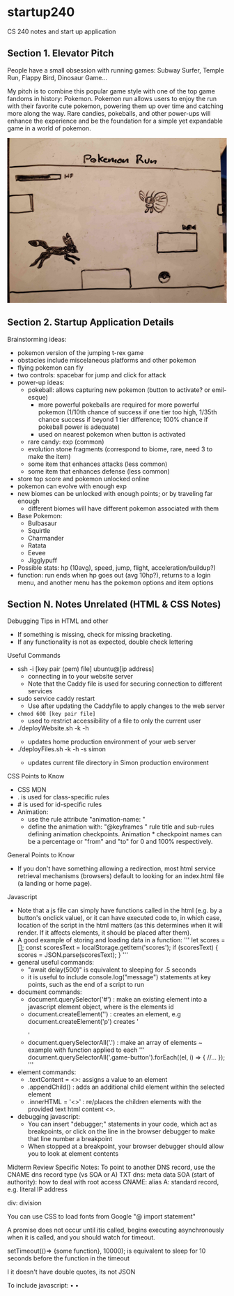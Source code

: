 # startup240
CS 240 notes and start up application

Section 1. Elevator Pitch
-------------------------
People have a small obsession with running games: Subway Surfer, Temple Run, Flappy Bird, Dinosaur Game...

My pitch is to combine this popular game style with one of the top game fandoms in history: Pokemon.
Pokemon run allows users to enjoy the run with their favorite cute pokemon, powering them up over time and catching more along the way.
Rare candies, pokeballs, and other power-ups will enhance the experience and be the foundation for a simple yet expandable game in a world of pokemon.

![20230123_175633](https://github.com/BrtWilson/imageBox/blob/main/20230123_175633-1.jpg?raw=true)


Section 2. Startup Application Details
--------------------------------------

Brainstorming ideas:
- pokemon version of the jumping t-rex game
- obstacles include miscelaneous platforms and other pokemon
- flying pokemon can fly
- two controls: spacebar for jump and click for attack
- power-up ideas:
	* pokeball: allows capturing new pokemon (button to activate? or emil-esque)
		- more powerful pokeballs are required for more powerful pokemon (1/10th chance of success if one tier too high, 1/35th chance success if beyond 1 tier difference; 100% chance if pokeball power is adequate)
		- used on nearest pokemon when button is activated
	* rare candy: exp (common)
	* evolution stone fragments (correspond to biome, rare, need 3 to make the item)
	* some item that enhances attacks (less common)
	* some item that enhances defense (less common)
- store top score and pokemon unlocked online
- pokemon can evolve with enough exp
- new biomes can be unlocked with enough points; or by traveling far enough
	* different biomes will have different pokemon associated with them
- Base Pokemon:
	* Bulbasaur
	* Squirtle
	* Charmander
	* Ratata
	* Eevee
	* Jigglypuff
- Possible stats: hp (10avg), speed, jump, flight, acceleration/buildup?)
- function: run ends when hp goes out (avg 10hp?), returns to a login menu, and another menu has the pokemon options and item options


Section N. Notes Unrelated (HTML & CSS Notes)
---------------------------------------------
Debugging Tips in HTML and other
- If something is missing, check for missing bracketing.
- If any functionality is not as expected, double check lettering

Useful Commands
- ssh -i [key pair (pem) file] ubuntu@[ip address]
	* connecting in to your website server
	* Note that the Caddy file is used for securing connection to different services
- sudo service caddy restart
	* Use after updating the Caddyfile to apply changes to the web server
- `chmod 600 [key pair file]`
	* used to restrict accessibility of a file to only the current user
- ./deployWebsite.sh -k <yourpemkey> -h <yourdomain>
	* updates home production environment of your web server
- ./deployFiles.sh -k <yourpemkey> -h <yourdomain> -s simon
	* updates current file directory in Simon production environment

CSS Points to Know
- CSS MDN
- . is used for class-specific rules
- \# is used for id-specific rules
- Animation:
	* use the rule attribute "animation-name: <animation name>"
	* define the animation with: "@keyframes <animation name>" rule title and sub-rules defining animation checkpoints. Animation * checkpoint names can be a percentage or "from" and "to" for 0 and 100% respectively.

General Points to Know
- If you don't have something allowing a redirection, most html service retrieval mechanisms (browsers) default to looking for an index.html file (a landing or home page).

Javascript
- Note that a js file can simply have functions called in the html (e.g. by a button's onclick value), or it can have executed code to, in which case, location of the script in the html matters (as this determines when it will render. If it affects elements, it should be placed after them).
- A good example of storing and loading data in a function:
'''
    let scores = [];
    const scoresText = localStorage.getItem('scores');
    if (scoresText) {
        scores = JSON.parse(scoresText);
    }
'''
- general useful commands:
	* "await delay(500)" is equivalent to sleeping for .5 seconds
	* it is useful to include console.log("message") statements at key points, such as the end of a script to run
- document commands:
	* document.querySelector('#<id>') : make an existing element into a javascript element object, where <id> is the elements id
	* document.createElement('<elementName>') : creates an element, e.g document.createElement('p') creates '<p></p>'
	* document.querySelectorAll('.<class>') : make an array of elements
		~ example with function applied to each
	'''
		document.querySelectorAll('.game-button').forEach((el, i) => {
            //...
        });
	'''
- element commands:
	* <elementObject>.textContent = <>: assigns a value to an element 
	* <elementObject>.appendChild(<otherElementObject>) : adds an additional child element within the selected element
	* <elementObject>.innerHTML = '<>' : re/places the children elements with the provided text html content <>.
- debugging javascript:
	* You can insert "debugger;" statements in your code, which act as breakpoints, or click on the line in the browser debugger to make that line number a breakpoint
	* When stopped at a breakpoint, your browser debugger should allow you to look at element contents

Midterm Review Specific Notes:
To point to another DNS record, use the CNAME dns record type (vs SOA or A)
TXT dns: meta data
SOA (start of authority): how to deal with root access
CNAME: alias
A: standard record, e.g. literal IP address

div: division

You can use CSS to load fonts from Google
"@ import statement"


A promise does not occur until itis called, begins executing asynchronously when it is called, and you should watch for timeout.

setTimeout(()=> {some function}, 10000); is equivalent to sleep for 10 seconds before the function in the timeout

I it doesn't have double quotes, its not JSON

To include javascript:
• <script> js content </script>
• <script src='file.js'/>
• <div onclick='1+1'/>

/regex/ is used to indicate, as in a regex starts and ends with '/'
'|' in a regex is or. Capitolization doesnt matter

let b = a.filter(v => v.match(/regex/)); 
	: makes an array b contianing only elements of a that had some part that matched the regex

let b = a.reduce((a,v) => [a,v].join(':')
reduce: takes an array and reduces it to one value (combining as a string perhaps)
map: maps elements of an array to elements in an array according to the function (the new elements are the result of the function on a given function)
filter: removes or keeps items according to the function

ul: unordered list

Ways to make a variable f equal to a function:
• function f(x) {}  // std
• const f = function(x) {} // assign
• const f = (x) => {} // implicit

Padding puts space around content of elements

Outside going in: margin, border, padding, content

DOM textContent property sets the child text for an element

No curly braces on an implied function means automatic return

Javascript objects use colons, not equal signs

Console Commands:
sudo: give super user authority
ssh: connect to
chmod +x deploy.sh: makes deploy.sh executable
ls -la: include all entries, including symbolic links and hidden (.)